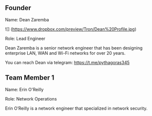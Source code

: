 ## Founder

Name: Dean Zaremba

![] (https://www.dropbox.com/preview/Tron/Dean%20Profile.jpg)

Role: Lead Engineer

Dean Zaremba is a senior network engineer that has been designing enterprise LAN, WAN and Wi-Fi networks for over 20 years.

You can reach Dean via telegram: https://t.me/pythagoras345

## Team Member 1

Name: Erin O'Reilly

Role: Network Operations

Erin O’Reilly is a network engineer that specialized in network security.  


